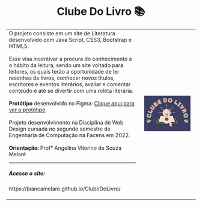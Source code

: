 <h1 align="center">Clube Do Livro 📚</h1>
<table border=0>
<tr> <td width="70%">
O projeto consiste em um site de Literatura desenvolvido com Java Script, CSS3, Bootstrap e HTML5.
<br>
<br>
Esse visa incentivar a procura do conhecimento e o hábito da leitura, sendo um site voltado para leitores, os quais terão a oportunidade de ler resenhas de livros, conhecer novos títulos, escritores e eventos literários, avaliar e comentar conteúdo e até se divertir com uma roleta literária.
<br>
<br>
 <strong>Protótipo</strong> desenvolvido no Figma: <a href = "https://www.figma.com/file/dy5rrdAmY2LAVFUqauY2hv/Prot%C3%B3tipo-Site-Livro?node-id=0%3A1&t=MB1p0hbGZgVJVi6s-1" target="_blank">Clique aqui para ver o protótipo</a>
 <br>
 <br>
Projeto desenvolvimento na Disciplina de Web Design cursada no segundo semestre de Engenharia de Computação na Facens em 2022.
 <br>
 <br>
 <strong>Orientação:</strong> Prof° Angelina Vitorino de Souza Melaré
<br>
<hr>
<h5>Acesse o site:</h5> https://biancamelare.github.io/ClubeDoLivro/
<br><br>
 </td>
 <td width="30%">
<p align="center">
<img src="imagens/logo.png" width="90%"/>
  </p>
   </td></tr>
</table>
